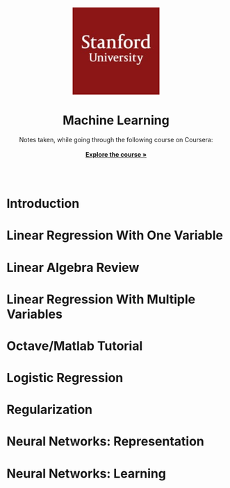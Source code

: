 <br />
<p align="center">
  <a href="https://smmehrab.github.io/chatAppUI/">
    <img src="assets/Stanford_Logo.jpeg" alt="Logo" width="200" height="200">
  </a>

  <h1 align="center">Machine Learning</h1>

  <p align="center">
    Notes taken, while going through the following course on Coursera:
   <br />
   <br />
	   <a href="https://www.coursera.org/learn/machine-learning">
            <strong>Explore the course »</strong>
       </a>
   <br />
   <br />
 </p>
</p>
<br />


# Introduction

# Linear Regression With One Variable

# Linear Algebra Review

# Linear Regression With Multiple Variables

# Octave/Matlab Tutorial

# Logistic Regression

# Regularization

# Neural Networks: Representation

# Neural Networks: Learning

